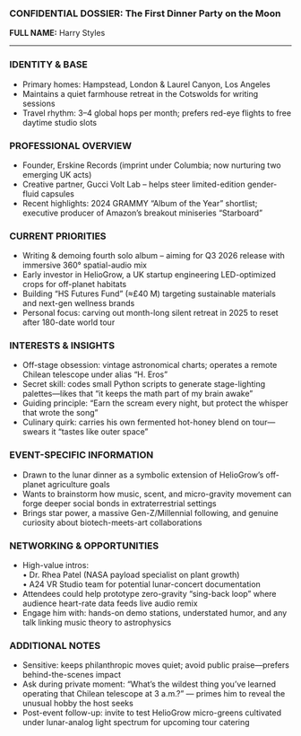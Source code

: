 ### CONFIDENTIAL DOSSIER: The First Dinner Party on the Moon

**FULL NAME:** Harry Styles

---
### IDENTITY & BASE
- Primary homes: Hampstead, London & Laurel Canyon, Los Angeles  
- Maintains a quiet farmhouse retreat in the Cotswolds for writing sessions  
- Travel rhythm: 3–4 global hops per month; prefers red-eye flights to free daytime studio slots

### PROFESSIONAL OVERVIEW
- Founder, Erskine Records (imprint under Columbia; now nurturing two emerging UK acts)  
- Creative partner, Gucci Volt Lab – helps steer limited-edition gender-fluid capsules  
- Recent highlights: 2024 GRAMMY “Album of the Year” shortlist; executive producer of Amazon’s breakout miniseries “Starboard”

### CURRENT PRIORITIES
- Writing & demoing fourth solo album – aiming for Q3 2026 release with immersive 360° spatial-audio mix  
- Early investor in HelioGrow, a UK startup engineering LED-optimized crops for off-planet habitats  
- Building “HS Futures Fund” (≈£40 M) targeting sustainable materials and next-gen wellness brands  
- Personal focus: carving out month-long silent retreat in 2025 to reset after 180-date world tour

### INTERESTS & INSIGHTS
- Off-stage obsession: vintage astronomical charts; operates a remote Chilean telescope under alias “H. Eros”  
- Secret skill: codes small Python scripts to generate stage-lighting palettes—likes that “it keeps the math part of my brain awake”  
- Guiding principle: “Earn the scream every night, but protect the whisper that wrote the song”  
- Culinary quirk: carries his own fermented hot-honey blend on tour—swears it “tastes like outer space”

### EVENT-SPECIFIC INFORMATION
- Drawn to the lunar dinner as a symbolic extension of HelioGrow’s off-planet agriculture goals  
- Wants to brainstorm how music, scent, and micro-gravity movement can forge deeper social bonds in extraterrestrial settings  
- Brings star power, a massive Gen-Z/Millennial following, and genuine curiosity about biotech-meets-art collaborations

### NETWORKING & OPPORTUNITIES
- High-value intros:  
  • Dr. Rhea Patel (NASA payload specialist on plant growth)  
  • A24 VR Studio team for potential lunar-concert documentation  
- Attendees could help prototype zero-gravity “sing-back loop” where audience heart-rate data feeds live audio remix  
- Engage him with: hands-on demo stations, understated humor, and any talk linking music theory to astrophysics

### ADDITIONAL NOTES
- Sensitive: keeps philanthropic moves quiet; avoid public praise—prefers behind-the-scenes impact  
- Ask during private moment: “What’s the wildest thing you’ve learned operating that Chilean telescope at 3 a.m.?” — primes him to reveal the unusual hobby the host seeks  
- Post-event follow-up: invite to test HelioGrow micro-greens cultivated under lunar-analog light spectrum for upcoming tour catering